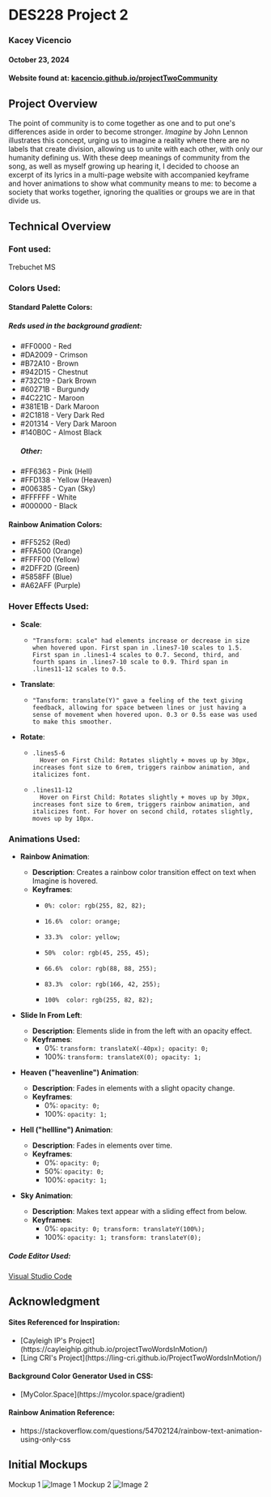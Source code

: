

# DES228 Project 2
### Kacey Vicencio ###
#### October 23, 2024 #####
#### Website found at: [kacencio.github.io/projectTwoCommunity](https://kacencio.github.io/projectTwoCommunity/) ####

## Project Overview 
The point of community is to come together as one and to put one's differences aside in order to become stronger. *Imagine* by John Lennon illustrates this concept, urging us to imagine a reality where there are no labels that create division, allowing us to unite with each other, with only our humanity defining us. With these deep meanings of community from the song, as well as myself growing
up hearing it, I decided to choose an excerpt of its lyrics in a multi-page website with accompanied keyframe and hover animations to show what community means to me: to become a society that works together, ignoring the qualities or groups we are in that divide us.

## Technical Overview 

### Font used: 
Trebuchet MS 

### Colors Used:
#### Standard Palette Colors:
##### Reds used in the background gradient:
<ul>
<li>#FF0000 - Red</li>
<li>#DA2009 - Crimson</li>
<li>#B72A10 - Brown</li>
<li>#942D15 - Chestnut</li>
<li>#732C19 - Dark Brown</li>
<li>#60271B - Burgundy</li>
<li>#4C221C - Maroon</li>
<li>#381E1B - Dark Maroon</li>
<li>#2C1818 - Very Dark Red</li>
<li>#201314 - Very Dark Maroon</li>
<li>#140B0C - Almost Black</li>

##### Other:

<li>#FF6363 - Pink (Hell)</li>
<li>#FFD138 - Yellow (Heaven)</li>
<li>#006385 - Cyan (Sky)</li>
<li>#FFFFFF - White</li>
<li>#000000 - Black</li>
</ul>

#### Rainbow Animation Colors:
<ul>
<li>#FF5252 (Red)</li>
<li>#FFA500 (Orange)</li>
<li>#FFFF00 (Yellow)</li>
<li>#2DFF2D (Green)</li>
<li>#5858FF (Blue)</li>
<li>#A62AFF (Purple)</li>
</ul>

### Hover Effects Used: 

- **Scale**: 
    -     "Transform: scale" had elements increase or decrease in size when hovered upon. First span in .lines7-10 scales to 1.5. First span in .lines1-4 scales to 0.7. Second, third, and fourth spans in .lines7-10 scale to 0.9. Third span in .lines11-12 scales to 0.5.

- **Translate**: 
    -     "Tansform: translate(Y)" gave a feeling of the text giving feedback, allowing for space between lines or just having a sense of movement when hovered upon. 0.3 or 0.5s ease was used to make this smoother.

- **Rotate**: 
    -     .lines5-6
            Hover on First Child: Rotates slightly + moves up by 30px, increases font size to 6rem, triggers rainbow animation, and italicizes font.
    -     .lines11-12
            Hover on First Child: Rotates slightly + moves up by 30px, increases font size to 6rem, triggers rainbow animation, and italicizes font. For hover on second child, rotates slightly, moves up by 10px.


### Animations Used: 
- **Rainbow Animation**: 
  - **Description**: Creates a rainbow color transition effect on text when Imagine is hovered.
  - **Keyframes**:
    -     0%: color: rgb(255, 82, 82);
    -     16.6%  color: orange; 
    -     33.3%  color: yellow; 
    -     50%  color: rgb(45, 255, 45); 
    -     66.6%  color: rgb(88, 88, 255); 
    -     83.3%  color: rgb(166, 42, 255);
    -     100%  color: rgb(255, 82, 82); 

- **Slide In From Left**:
  - **Description**: Elements slide in from the left with an opacity effect.
  - **Keyframes**:
    - 0%: `transform: translateX(-40px); opacity: 0;`
    - 100%: `transform: translateX(0); opacity: 1;`

- **Heaven ("heavenline") Animation**:
  - **Description**: Fades in elements with a slight opacity change.
  - **Keyframes**:
    - 0%: `opacity: 0;`
    - 100%: `opacity: 1;`

- **Hell ("hellline") Animation**:
  - **Description**: Fades in elements over time.
  - **Keyframes**:
    - 0%: `opacity: 0;`
    - 50%: `opacity: 0;`
    - 100%: `opacity: 1;`

- **Sky Animation**:
  - **Description**: Makes text appear with a sliding effect from below.
  - **Keyframes**:
    - 0%: `opacity: 0; transform: translateY(100%);`
    - 100%: `opacity: 1; transform: translateY(0);`

##### Code Editor Used: #####
[Visual Studio Code](https://code.visualstudio.com/)

## Acknowledgment
#### Sites Referenced for Inspiration: ####
<ul>
    <li>[Cayleigh IP's Project](https://cayleighip.github.io/projectTwoWordsInMotion/)</li>
    <li>[Ling CRI's Project](https://ling-cri.github.io/ProjectTwoWordsInMotion/)</li>
</ul>

#### Background Color Generator Used in CSS: ####
<ul>
    <li>[MyColor.Space](https://mycolor.space/gradient)</li>
</ul>

#### Rainbow Animation Reference: ####
<ul>
    <li>https://stackoverflow.com/questions/54702124/rainbow-text-animation-using-only-css</li>
</ul>

## Initial Mockups
Mockup 1
![Image 1](README%20imgs/mockup1.png)
Mockup 2
![Image 2](README%20imgs/mockup2.png)


